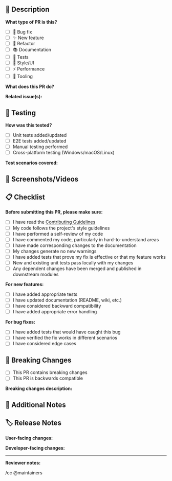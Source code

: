## 📝 Description

**What type of PR is this?**
- [ ] 🐛 Bug fix
- [ ] ✨ New feature  
- [ ] 🔄 Refactor
- [ ] 📚 Documentation
- [ ] 🧪 Tests
- [ ] 🎨 Style/UI
- [ ] ⚡ Performance
- [ ] 🔧 Tooling

**What does this PR do?**
<!-- Provide a clear and concise description of what this PR accomplishes -->

**Related issue(s):**
<!-- Link to related issue(s) using "Closes #123" or "Fixes #123" -->

## 🧪 Testing

**How was this tested?**
- [ ] Unit tests added/updated
- [ ] E2E tests added/updated
- [ ] Manual testing performed
- [ ] Cross-platform testing (Windows/macOS/Linux)

**Test scenarios covered:**
<!-- Describe the test scenarios you've covered -->

## 📸 Screenshots/Videos

<!-- For UI changes, please include before/after screenshots or a short video -->

## 📋 Checklist

**Before submitting this PR, please make sure:**

- [ ] I have read the [Contributing Guidelines](../CONTRIBUTING.md)
- [ ] My code follows the project's style guidelines
- [ ] I have performed a self-review of my code
- [ ] I have commented my code, particularly in hard-to-understand areas
- [ ] I have made corresponding changes to the documentation
- [ ] My changes generate no new warnings
- [ ] I have added tests that prove my fix is effective or that my feature works
- [ ] New and existing unit tests pass locally with my changes
- [ ] Any dependent changes have been merged and published in downstream modules

**For new features:**
- [ ] I have added appropriate tests
- [ ] I have updated documentation (README, wiki, etc.)
- [ ] I have considered backward compatibility
- [ ] I have added appropriate error handling

**For bug fixes:**
- [ ] I have added tests that would have caught this bug
- [ ] I have verified the fix works in different scenarios
- [ ] I have considered edge cases

## 🔄 Breaking Changes

<!-- If this PR contains breaking changes, describe them here -->
- [ ] This PR contains breaking changes
- [ ] This PR is backwards compatible

**Breaking changes description:**
<!-- Describe any breaking changes and migration path if applicable -->

## 📝 Additional Notes

<!-- Any additional information, context, or notes for reviewers -->

## 🏷️ Release Notes

<!-- How should this change appear in the release notes? -->
**User-facing changes:**
<!-- Describe changes that users will notice -->

**Developer-facing changes:**
<!-- Describe changes that affect other developers -->

---

**Reviewer notes:**
<!-- Any specific areas you'd like reviewers to focus on -->

/cc @maintainers